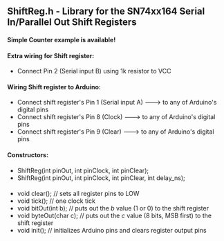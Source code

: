 ## ShiftReg.h - Library for the SN74xx164 Serial In/Parallel Out Shift Registers

#### Simple Counter example is available!

#### Extra wiring for Shift register:
* Connect Pin 2 (Serial input B) using 1k resistor to VCC

#### Wiring Shift register to Arduino:
* Connect shift register's Pin 1 (Serial input A) ---> to any of Arduino's digital pins
* Connect shift register's Pin 8 (Clock) ---> to any of Arduino's digital pins
* Connect shift register's Pin 9 (Clear) ---> to any of Arduino's digital pins

#### Constructors:
* ShiftReg(int pinOut, int pinClock, int pinClear);
* ShiftReg(int pinOut, int pinClock, int pinClear, int delay_ns);

#### 
* void clear(); // sets all register pins to LOW
* void tick(); // one clock tick
* void bitOut(int b); // puts out the *b* value (1 or 0) to the shift register
* void byteOut(char c); // puts out the *c* value (8 bits, MSB first) to the shift register
* void init(); // initializes Arduino pins and clears register output pins